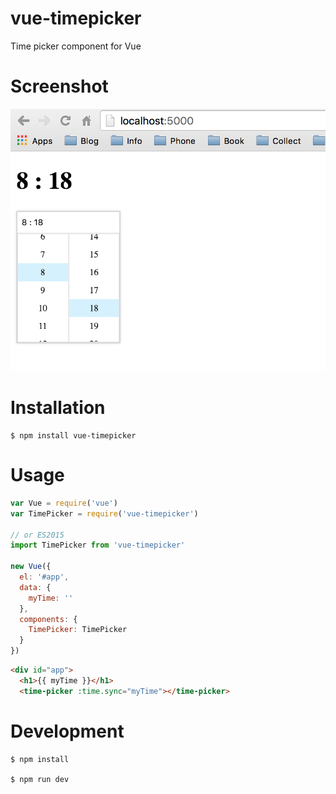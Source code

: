 # vue-timepicker

Time picker component for Vue

# Screenshot
![pic](/images/pic.png)

# Installation

```shell
$ npm install vue-timepicker
```

# Usage

```js
var Vue = require('vue')
var TimePicker = require('vue-timepicker')

// or ES2015
import TimePicker from 'vue-timepicker'

new Vue({
  el: '#app',
  data: {
    myTime: ''
  },
  components: {
    TimePicker: TimePicker
  }
})
```

```html
<div id="app">
  <h1>{{ myTime }}</h1>
  <time-picker :time.sync="myTime"></time-picker>
```

# Development

```shell
$ npm install

$ npm run dev
```
